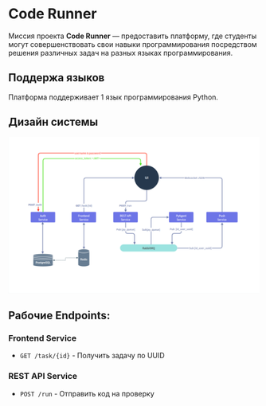 # Code Runner 

Миссия проекта **Code Runner**  — предоставить платформу, где студенты могут совершенствовать свои навыки программирования посредством решения различных задач на разных языках программирования.


## Поддержа языков

Платформа поддерживает 1 язык программирования Python.

## Дизайн системы

![Описание изображения](doc/services.png)


## Рабочие Endpoints:

### Frontend Service

- `GET /task/{id}` \- Получить задачу по UUID

### REST API Service

- `POST /run` \-  Отправить код на проверку
